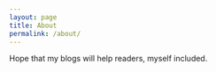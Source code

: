 ```yaml
---
layout: page
title: About
permalink: /about/
---
```


Hope that my blogs will help readers, myself included.
